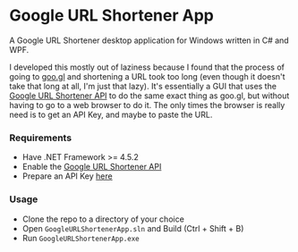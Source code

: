 # Google URL Shortener App

A Google URL Shortener desktop application for Windows written in C# and WPF.

I developed this mostly out of laziness because I found that the process of
going to [goo.gl](https://goo.gl/) and shortening a URL took too long (even
though it doesn't take that long at all, I'm just that lazy). It's essentially
a GUI that uses the [Google URL Shortener API](https://goo.gl/1uh11c) to do the
same exact thing as goo.gl, but without having to go to a web browser to do it.
The only times the browser is really need is to get an API Key, and maybe to
paste the URL.

### Requirements

* Have .NET Framework >= 4.5.2
* Enable the [Google URL Shortener API](https://goo.gl/pZbaF)
* Prepare an API Key [here](https://goo.gl/kkvx2K)

### Usage

* Clone the repo to a directory of your choice
* Open `GoogleURLShortenerApp.sln` and Build (Ctrl + Shift + B)
* Run `GoogleURLShortenerApp.exe`
